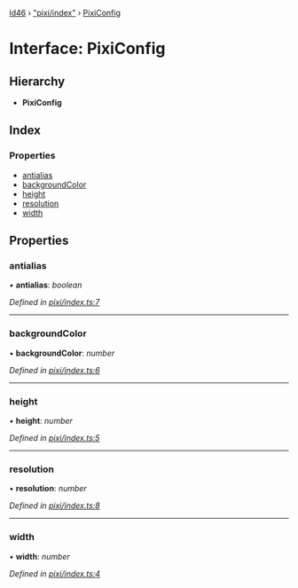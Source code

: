 [ld46](../README.md) › ["pixi/index"](../modules/_pixi_index_.md) › [PixiConfig](_pixi_index_.pixiconfig.md)

# Interface: PixiConfig

## Hierarchy

* **PixiConfig**

## Index

### Properties

* [antialias](_pixi_index_.pixiconfig.md#antialias)
* [backgroundColor](_pixi_index_.pixiconfig.md#backgroundcolor)
* [height](_pixi_index_.pixiconfig.md#height)
* [resolution](_pixi_index_.pixiconfig.md#resolution)
* [width](_pixi_index_.pixiconfig.md#width)

## Properties

###  antialias

• **antialias**: *boolean*

*Defined in [pixi/index.ts:7](https://github.com/jrod-disco/ld46-keepalive/blob/2baec31/src/pixi/index.ts#L7)*

___

###  backgroundColor

• **backgroundColor**: *number*

*Defined in [pixi/index.ts:6](https://github.com/jrod-disco/ld46-keepalive/blob/2baec31/src/pixi/index.ts#L6)*

___

###  height

• **height**: *number*

*Defined in [pixi/index.ts:5](https://github.com/jrod-disco/ld46-keepalive/blob/2baec31/src/pixi/index.ts#L5)*

___

###  resolution

• **resolution**: *number*

*Defined in [pixi/index.ts:8](https://github.com/jrod-disco/ld46-keepalive/blob/2baec31/src/pixi/index.ts#L8)*

___

###  width

• **width**: *number*

*Defined in [pixi/index.ts:4](https://github.com/jrod-disco/ld46-keepalive/blob/2baec31/src/pixi/index.ts#L4)*
